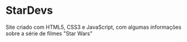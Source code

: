 # StarDevs
Site criado com HTML5, CSS3 e JavaScript, com algumas informações sobre a série de filmes "Star Wars"
